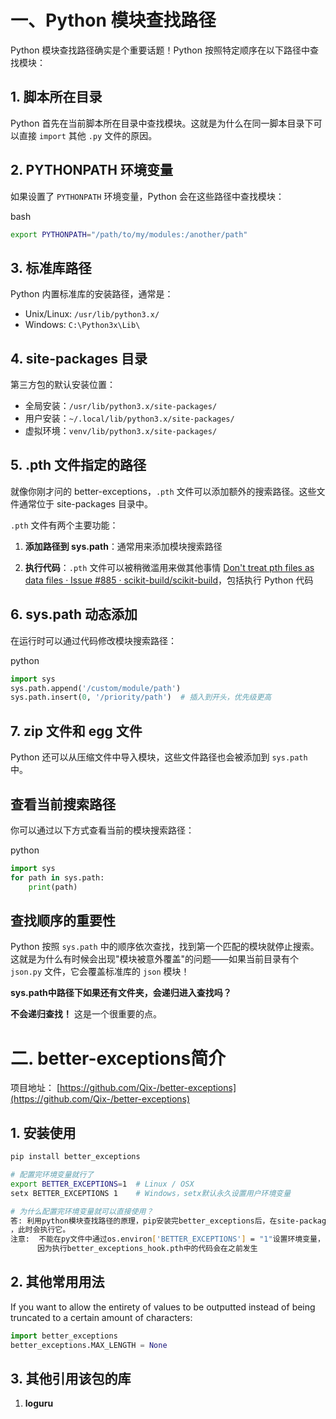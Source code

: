# 一、Python 模块查找路径

Python 模块查找路径确实是个重要话题！Python 按照特定顺序在以下路径中查找模块：

## 1. 脚本所在目录

Python 首先在当前脚本所在目录中查找模块。这就是为什么在同一脚本目录下可以直接 `import` 其他 `.py` 文件的原因。

## 2. PYTHONPATH 环境变量

如果设置了 `PYTHONPATH` 环境变量，Python 会在这些路径中查找模块：

bash

```bash
export PYTHONPATH="/path/to/my/modules:/another/path"
```

## 3. 标准库路径

Python 内置标准库的安装路径，通常是：

- Unix/Linux: `/usr/lib/python3.x/`
- Windows: `C:\Python3x\Lib\`

## 4. site-packages 目录

第三方包的默认安装位置：

- 全局安装：`/usr/lib/python3.x/site-packages/`
- 用户安装：`~/.local/lib/python3.x/site-packages/`
- 虚拟环境：`venv/lib/python3.x/site-packages/`

## 5. .pth 文件指定的路径

就像你刚才问的 better-exceptions，`.pth` 文件可以添加额外的搜索路径。这些文件通常位于 site-packages 目录中。

`.pth` 文件有两个主要功能：

1. **添加路径到 sys.path**：通常用来添加模块搜索路径

2. **执行代码**：`.pth` 文件可以被稍微滥用来做其他事情 [Don't treat pth files as data files · Issue #885 · scikit-build/scikit-build](https://github.com/scikit-build/scikit-build/issues/885)，包括执行 Python 代码

## 6. sys.path 动态添加

在运行时可以通过代码修改模块搜索路径：

python

```python
import sys
sys.path.append('/custom/module/path')
sys.path.insert(0, '/priority/path')  # 插入到开头，优先级更高
```

## 7. zip 文件和 egg 文件

Python 还可以从压缩文件中导入模块，这些文件路径也会被添加到 `sys.path` 中。

## 查看当前搜索路径

你可以通过以下方式查看当前的模块搜索路径：

python

```python
import sys
for path in sys.path:
    print(path)
```

## 查找顺序的重要性

Python 按照 `sys.path` 中的顺序依次查找，找到第一个匹配的模块就停止搜索。这就是为什么有时候会出现"模块被意外覆盖"的问题——如果当前目录有个 `json.py` 文件，它会覆盖标准库的 `json` 模块！

**sys.path中路径下如果还有文件夹，会递归进入查找吗？**

**不会递归查找！** 这是一个很重要的点。



# 二. better-exceptions简介
项目地址： [https://github.com/Qix-/better-exceptions](https://github.com/Qix-/better-exceptions)

## 1. 安装使用

```bash
pip install better_exceptions

# 配置完环境变量就行了
export BETTER_EXCEPTIONS=1  # Linux / OSX
setx BETTER_EXCEPTIONS 1    # Windows，setx默认永久设置用户环境变量

# 为什么配置完环境变量就可以直接使用？
答: 利用python模块查找路径的原理，pip安装完better_exceptions后，在site-packages下存在better_exceptions_hook.pth
，此时会执行它。
注意:  不能在py文件中通过os.environ['BETTER_EXCEPTIONS'] = "1"设置环境变量，
      因为执行better_exceptions_hook.pth中的代码会在之前发生
```



## 2. 其他常用用法

If you want to allow the entirety of values to be outputted instead of being truncated to a certain amount of characters:

```python
import better_exceptions
better_exceptions.MAX_LENGTH = None
```

## 3. 其他引用该包的库

1. **loguru**
